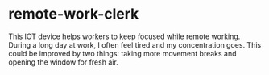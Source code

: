 # remote-work-clerk
This IOT device helps workers to keep focused while remote working. During a long day at work, I often feel tired and my concentration goes. This could be improved by two things: taking more movement breaks and opening the window for fresh air.
